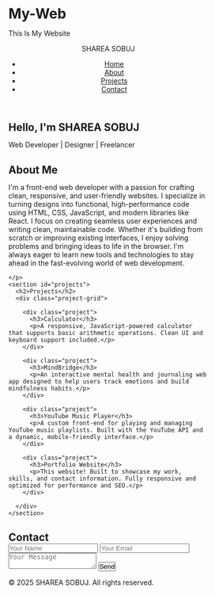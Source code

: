 # My-Web
This Is My Website 

<html lang="en">
<head>
  <meta charset="UTF-8" />
  <meta name="viewport" content="width=device-width, initial-scale=1.0"/>
  <title>sharea sobuj | Portfolio</title>
  <link rel="stylesheet" href="style.css" />
  <style>
    * {
  margin: 0;
  padding: 0;
  box-sizing: border-box;
}

body {
  font-family: 'Segoe UI', sans-serif;
  line-height: 1.6;
  color: #333;
  background: #f4f4f4;
}

header {
  background: #222;
  color: #fff;
  padding: 1rem 2rem;
  position: sticky;
  top: 0;
  z-index: 1000;
}

nav {
  display: flex;
  justify-content: space-between;
  align-items: center;
}

.nav-links {
  list-style: none;
  display: flex;
  gap: 1.5rem;
}

.nav-links a {
  color: #fff;
  text-decoration: none;
  transition: color 0.3s ease;
}

.nav-links a:hover {
  color: #00bcd4;
}

.hero {
  padding: 4rem 2rem;
  background: #00bcd4;
  color: white;
  text-align: center;
}

.hero h1 span {
  color: #fff700;
}

section {
  padding: 4rem 2rem;
}

.project-grid {
  display: grid;
  grid-template-columns: repeat(auto-fit, minmax(250px, 1fr));
  gap: 2rem;
}

.project {
  background: white;
  padding: 1.5rem;
  border-radius: 8px;
  box-shadow: 0 0 10px rgba(0, 0, 0, 0.1);
}

form {
  display: flex;
  flex-direction: column;
  gap: 1rem;
  max-width: 500px;
  margin: auto;
}

form input,
form textarea {
  padding: 0.75rem;
  border: 1px solid #ccc;
  border-radius: 6px;
}

form button {
  background: #00bcd4;
  color: white;
  padding: 0.75rem;
  border: none;
  border-radius: 6px;
  cursor: pointer;
}

form button:hover {
  background: #0097a7;
}

footer {
  text-align: center;
  padding: 2rem;
  background: #222;
  color: #fff;
}

  </style>
</head>
<body>
  <header>
    <nav>
      <div class="logo">SHAREA SOBUJ</div>
      <ul class="nav-links">
        <li><a href="#home">Home</a></li>
        <li><a href="#about">About</a></li>
        <li><a href="#projects">Projects</a></li>
        <li><a href="#contact">Contact</a></li>
      </ul>
    </nav>
  </header>

  <section id="home" class="hero">
    <h1>Hello, I'm <span>SHAREA SOBUJ</span></h1>
    <p>Web Developer | Designer | Freelancer</p>
  </section>

  <section id="about">
    <h2>About Me</h2>
    <p>I'm a front-end web developer with a passion for crafting clean, responsive, and user-friendly websites. I specialize in turning designs into functional, high-performance code using HTML, CSS, JavaScript, and modern libraries like React. I focus on creating seamless user experiences and writing clean, maintainable code. Whether it's building from scratch or improving existing interfaces, I enjoy solving problems and bringing ideas to life in the browser. I'm always eager to learn new tools and technologies to stay ahead in the fast-evolving world of web development.

    </p>
    <section id="projects">
      <h2>Projects</h2>
      <div class="project-grid">
        
        <div class="project">
          <h3>Calculator</h3>
          <p>A responsive, JavaScript-powered calculator that supports basic arithmetic operations. Clean UI and keyboard support included.</p>
        </div>
        
        <div class="project">
          <h3>MindBridge</h3>
          <p>An interactive mental health and journaling web app designed to help users track emotions and build mindfulness habits.</p>
        </div>
        
        <div class="project">
          <h3>YouTube Music Player</h3>
          <p>A custom front-end for playing and managing YouTube music playlists. Built with the YouTube API and a dynamic, mobile-friendly interface.</p>
        </div>
        
        <div class="project">
          <h3>Portfolio Website</h3>
          <p>This website! Built to showcase my work, skills, and contact information. Fully responsive and optimized for performance and SEO.</p>
        </div>
        
      </div>
    </section>
    

  <section id="contact">
    <h2>Contact</h2>
    <form id="contact-form">
      <input type="text" placeholder="Your Name" required />
      <input type="email" placeholder="Your Email" required />
      <textarea placeholder="Your Message" required></textarea>
      <button type="submit">Send</button>
    </form>
  </section>

  <footer>
    <p>© 2025 SHAREA SOBUJ. All rights reserved.</p>
  </footer>

  
